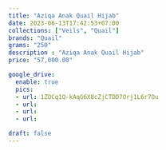 ```yaml
---
title: "Aziqa Anak Quail Hijab"
date: 2023-06-13T17:42:53+07:00
collections: ["Veils", "Quail"]
brands: "Quail"
grams: "250"
description : "Aziqa Anak Quail Hijab"
price: "57,000.00"

google_drive:
  enable: true
  pics:
  - url: 1ZOCq1Q-kAqG6X8cZjCTDD7Orj1L6r7Ou
  - url: 
  - url: 
  - url: 

draft: false
---
```


    
  
